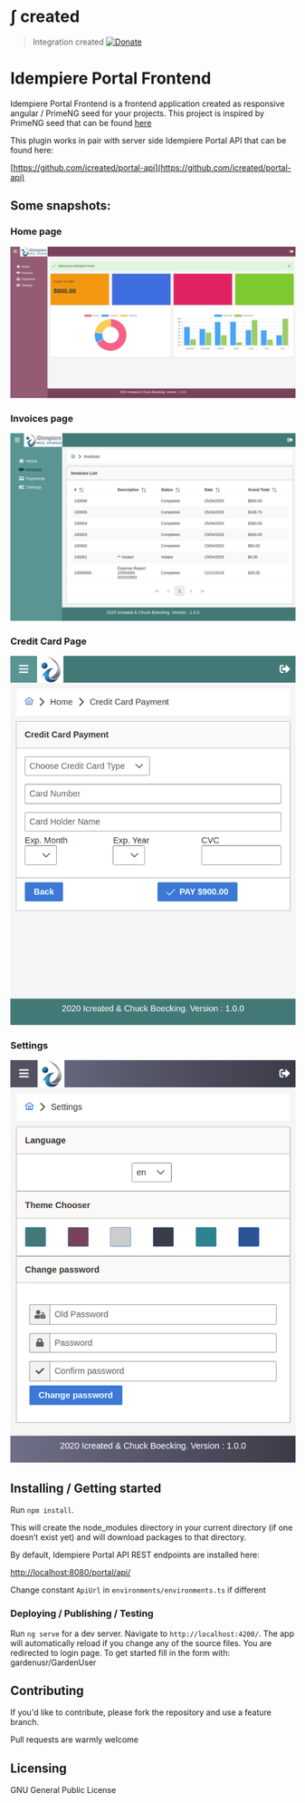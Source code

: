 # &int; created
> Integration created
[![Donate](https://img.shields.io/badge/Donate-PayPal-green.svg)](https://www.paypal.com/cgi-bin/webscr?cmd=_s-xclick&hosted_button_id=7TYVAGLZ7XATQ&source=url)


# Idempiere Portal Frontend
>

Idempiere Portal Frontend is a frontend application created as responsive angular / PrimeNG seed for your projects.
This project is inspired by PrimeNG seed that can be found [here](https://github.com/NilavPatel/Ng-Prime)


This plugin works in pair with server side Idempiere Portal API that can be found here:

[https://github.com/icreated/portal-api](https://github.com/icreated/portal-api)

## Some snapshots:

### Home page

![Portal Home](/src/assets/images/screen_home.png?raw=true "Portal Home")

### Invoices page

![Portal Invoices](/src/assets/images/screen_invoices.png?raw=true "Portal Invoices")

### Credit Card Page

![Portal Credit Card](/src/assets/images/screen_creditcard.png?raw=true "Portal Credit Card")

### Settings

![Portal Credit Card](/src/assets/images/screen_settings.png?raw=true "Settings")


## Installing / Getting started

Run `npm install`.

This will create the node_modules directory in your current directory (if one doesn’t exist yet) and will download packages to that directory.


By default, Idempiere Portal API REST endpoints are installed here:

[http://localhost:8080/portal/api/](http://localhost:8080/portal/api/)

Change constant `ApiUrl` in `environments/environments.ts` if different



### Deploying / Publishing / Testing

Run `ng serve` for a dev server. Navigate to `http://localhost:4200/`. The app will automatically reload if you change any of the source files.
You are redirected to login page. To get started fill in the form with: gardenusr/GardenUser



## Contributing

If you'd like to contribute, please fork the repository and use a feature
branch.

Pull requests are warmly welcome


## Licensing

GNU General Public License

